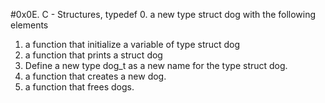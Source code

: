 #0x0E. C - Structures, typedef
0. a new type struct dog with the following elements
1. a function that initialize a variable of type struct dog
2. a function that prints a struct dog
3. Define a new type dog_t as a new name for the type struct dog.
4. a function that creates a new dog.
5. a function that frees dogs.
